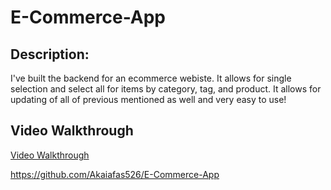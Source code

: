 # E-Commerce-App

## Description:
I've built the backend for an ecommerce webiste. It allows for single selection and select all for items by category, tag, and product.  It allows for updating of all of previous mentioned as well and very easy to use!


## Video Walkthrough
[Video Walkthrough](https://youtu.be/4_VKV4f9xx0)

https://github.com/Akaiafas526/E-Commerce-App


